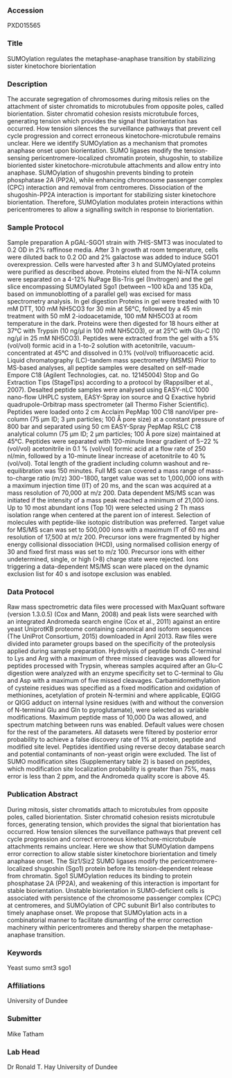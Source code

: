 ### Accession
PXD015565

### Title
SUMOylation regulates the metaphase-anaphase transition by stabilizing sister kinetochore biorientation

### Description
The accurate segregation of chromosomes during mitosis relies on the attachment of sister chromatids to microtubules from opposite poles, called biorientation. Sister chromatid cohesion resists microtubule forces, generating tension which provides the signal that biorientation has occurred. How tension silences the surveillance pathways that prevent cell cycle progression and correct erroneous kinetochore-microtubule remains unclear. Here we identify SUMOylation as a mechanism that promotes anaphase onset upon biorientation. SUMO ligases modify the tension-sensing pericentromere-localized chromatin protein, shugoshin, to stabilize bioriented sister kinetochore-microtubule attachments and allow entry into anaphase. SUMOylation of shugoshin prevents binding to protein phosphatase 2A (PP2A), while enhancing chromosome passenger complex (CPC) interaction and removal from centromeres. Dissociation of the shugoshin-PP2A interaction is important for stabilizing sister kinetochore biorientation. Therefore, SUMOylation modulates protein interactions within pericentromeres to allow a signalling switch in response to biorientation.

### Sample Protocol
Sample preparation A pGAL-SGO1 strain with 7HIS-SMT3 was inoculated to 0.2 OD in 2% raffinose media. After 3 h growth at room temperature, cells were diluted back to 0.2 OD and 2% galactose was added to induce SGO1 overexpression. Cells were harvested after 3 h and SUMOylated proteins were purified as described above. Proteins eluted from the Ni-NTA column were separated on a 4-12% NuPage Bis-Tris gel (Invitrogen) and the gel slice encompassing SUMOylated Sgo1 (between ~100 kDa and 135 kDa, based on immunoblotting of a parallel gel) was excised for mass spectrometry analysis. In gel digestion  Proteins in gel were treated with 10 mM DTT, 100 mM NH5CO3 for 30 min at 56°C, followed by a 45 min treatment with 50 mM 2-iodoacetamide, 100 mM NH5CO3 at room temperature in the dark. Proteins were then digested for 18 hours either at 37°C with Trypsin (10 ng/μl in 100 mM NH5CO3), or at 25°C with Glu-C (10 ng/μl in 25 mM NH5CO3). Peptides were extracted from the gel with a 5% (vol/vol) formic acid in a 1-to-2 solution with acetonitrile, vacuum-concentrated at 45°C and dissolved in 0.1% (vol/vol) trifluoroacetic acid.    Liquid chromatography (LC)-tandem mass spectrometry (MSMS) Prior to MS-based analyses, all peptide samples were desalted on self-made Empore C18 (Agilent Technologies, cat. no. 12145004) Stop and Go Extraction Tips (StageTips) according to a protocol by (Rappsilber et al., 2007). Desalted peptide samples were analysed using EASY-nLC 1000 nano-flow UHPLC system, EASY-Spray ion source and Q Exactive hybrid quadrupole-Orbitrap mass spectrometer (all Thermo Fisher Scientific). Peptides were loaded onto 2 cm Acclaim PepMap 100 C18 nanoViper pre-column (75 μm ID; 3 μm particles; 100 Å pore size) at a constant pressure of 800 bar and separated using 50 cm EASY-Spray PepMap RSLC C18 analytical column (75 μm ID; 2 μm particles; 100 Å pore size) maintained at 45°C.  Peptides were separated with 120-minute linear gradient of 5−22 % (vol/vol) acetonitrile in 0.1 % (vol/vol) formic acid at a flow rate of 250 nl/min, followed by a 10-minute linear increase of acetonitrile to 40 % (vol/vol). Total length of the gradient including column washout and re-equilibration was 150 minutes.  Full MS scan covered a mass range of mass-to-charge ratio (m/z) 300−1800, target value was set to 1,000,000 ions with a maximum injection time (IT) of 20 ms, and the scan was acquired at a mass resolution of 70,000 at m/z 200. Data dependent MS/MS scan was initiated if the intensity of a mass peak reached a minimum of 21,000 ions. Up to 10 most abundant ions (Top 10) were selected using 2 Th mass isolation range when centered at the parent ion of interest. Selection of molecules with peptide-like isotopic distribution was preferred. Target value for MS/MS scan was set to 500,000 ions with a maximum IT of 60 ms and resolution of 17,500 at m/z 200. Precursor ions were fragmented by higher energy collisional dissociation (HCD), using normalised collision energy of 30 and fixed first mass was set to m/z 100. Precursor ions with either undetermined, single, or high (>8) charge state were rejected. Ions triggering a data-dependent MS/MS scan were placed on the dynamic exclusion list for 40 s and isotope exclusion was enabled.

### Data Protocol
Raw mass spectrometric data files were processed with MaxQuant software (version 1.3.0.5) (Cox and Mann, 2008) and peak lists were searched with an integrated Andromeda search engine (Cox et al., 2011) against an entire yeast UniprotKB proteome containing canonical and isoform sequences (The UniProt Consortium, 2015) downloaded in April 2013. Raw files were divided into parameter groups based on the specificity of the proteolysis applied during sample preparation. Hydrolysis of peptide bonds C-terminal to Lys and Arg with a maximum of three missed cleavages was allowed for peptides processed with Trypsin, whereas samples acquired after an Glu-C digestion were analyzed with an enzyme specificity set to C-terminal to Glu and Asp with a maximum of five missed cleavages. Carbamidomethylation of cysteine residues was specified as a fixed modification and oxidation of methionines, acetylation of protein N-termini and where applicable, EQIGG or QIGG adduct on internal lysine residues (with and without the conversion of N-terminal Glu and Gln to pyroglutamate), were selected as variable modifications. Maximum peptide mass of 10,000 Da was allowed, and spectrum matching between runs was enabled. Default values were chosen for the rest of the parameters. All datasets were filtered by posterior error probability to achieve a false discovery rate of 1% at protein, peptide and modified site level. Peptides identified using reverse decoy database search and potential contaminants of non-yeast origin were excluded. The list of SUMO modification sites (Supplementary table 2) is based on peptides, which modification site localization probability is greater than 75%, mass error is less than 2 ppm, and the Andromeda quality score is above 45.

### Publication Abstract
During mitosis, sister chromatids attach to microtubules from opposite poles, called biorientation. Sister chromatid cohesion resists microtubule forces, generating tension, which provides the signal that biorientation has occurred. How tension silences the surveillance pathways that prevent cell cycle progression and correct erroneous kinetochore-microtubule attachments remains unclear. Here we show that SUMOylation dampens error correction to allow stable sister kinetochore biorientation and timely anaphase onset. The Siz1/Siz2 SUMO ligases modify the pericentromere-localized shugoshin (Sgo1) protein before its tension-dependent release from chromatin. Sgo1 SUMOylation reduces its binding to protein phosphatase 2A (PP2A), and weakening of this interaction is important for stable biorientation. Unstable biorientation in SUMO-deficient cells is associated with persistence of the chromosome passenger complex (CPC) at centromeres, and SUMOylation of CPC subunit Bir1 also contributes to timely anaphase onset. We propose that SUMOylation acts in a combinatorial manner to facilitate dismantling of the error correction machinery within pericentromeres and thereby sharpen the metaphase-anaphase transition.

### Keywords
Yeast sumo smt3 sgo1

### Affiliations
University of Dundee

### Submitter
Mike Tatham

### Lab Head
Dr Ronald T. Hay
University of Dundee


